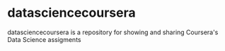 # datasciencecoursera

datasciencecoursera is a repository for showing and sharing Coursera's Data Science assigments
